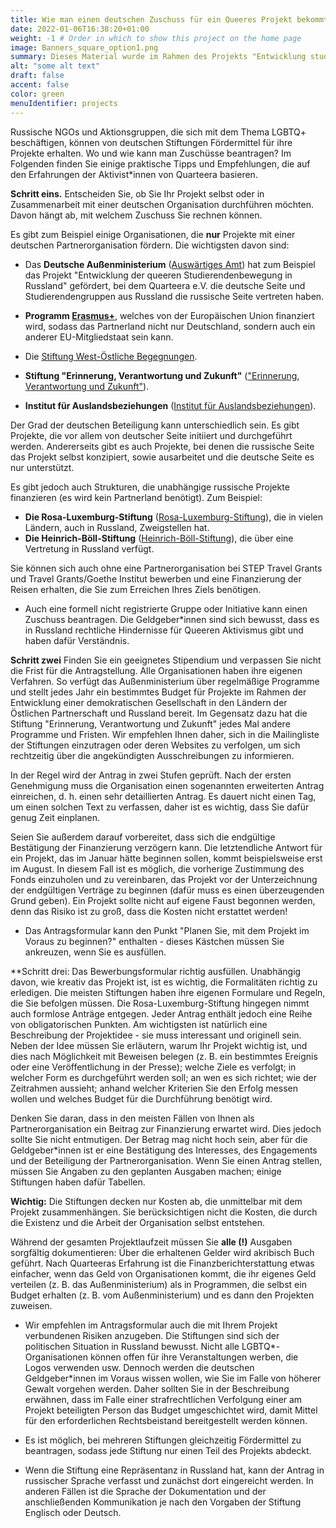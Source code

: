 ```yaml
---
title: Wie man einen deutschen Zuschuss für ein Queeres Projekt bekommt (Anleitung von Quarteera)
date: 2022-01-06T16:38:20+01:00
weight: -1 # Order in which to show this project on the home page
image: Banners_square_option1.png
summary: Dieses Material wurde im Rahmen des Projekts "Entwicklung studentischer Queer-Bewegungen in Russland" im Jahr 2021 erstellt.  
alt: "some alt text"
draft: false
accent: false
color: green
menuIdentifier: projects
---
```


Russische NGOs und Aktionsgruppen, die sich mit dem Thema LGBTQ+ beschäftigen, können von deutschen Stiftungen Fördermittel für ihre Projekte erhalten. Wo und wie kann man Zuschüsse beantragen? Im Folgenden finden Sie einige praktische Tipps und Empfehlungen, die auf den Erfahrungen der Aktivist*innen von Quarteera basieren.

**Schritt eins.** Entscheiden Sie, ob Sie Ihr Projekt selbst oder in Zusammenarbeit mit einer deutschen Organisation durchführen möchten. Davon hängt ab, mit welchem Zuschuss Sie rechnen können.

Es gibt zum Beispiel einige Organisationen, die **nur** Projekte mit einer deutschen Partnerorganisation fördern.
Die wichtigsten davon sind:

- Das **Deutsche Außenministerium** ([Auswärtiges Amt](https://www.auswaertiges-amt.de/de/)) hat zum Beispiel das Projekt "Entwicklung der queeren Studierendenbewegung in Russland" gefördert, bei dem Quarteera e.V. die deutsche Seite und Studierendengruppen aus Russland die russische Seite vertreten haben.

- **Programm [Erasmus+](https://www.erasmusplus.de/)**, welches von der Europäischen Union finanziert wird, sodass das Partnerland nicht nur Deutschland, sondern auch ein anderer EU-Mitgliedstaat sein kann.
- Die [Stiftung West-Östliche Begegnungen](https://www.stiftung-woeb.de/).
- **Stiftung "Erinnerung, Verantwortung und Zukunft"** (["Erinnerung, Verantwortung und Zukunft"](https://www.stiftung-evz.de/)).
- **Institut für Auslandsbeziehungen** ([Institut für Auslandsbeziehungen](https://www.ifa.de/en/)).

Der Grad der deutschen Beteiligung kann unterschiedlich sein. Es gibt Projekte, die vor allem von deutscher Seite initiiert und durchgeführt werden. Andererseits gibt es auch Projekte, bei denen die russische Seite das Projekt selbst konzipiert, sowie ausarbeitet und die deutsche Seite es nur unterstützt.

Es gibt jedoch auch Strukturen, die unabhängige russische Projekte finanzieren (es wird kein Partnerland benötigt).
Zum Beispiel:
- **Die Rosa-Luxemburg-Stiftung** ([Rosa-Luxemburg-Stiftung](https://www.rosalux.de/)), die in vielen Ländern, auch in Russland, Zweigstellen hat.
- **Die Heinrich-Böll-Stiftung** ([Heinrich-Böll-Stiftung](https://www.boell.de/de)), die über eine Vertretung in Russland verfügt.

Sie können sich auch ohne eine Partnerorganisation bei STEP Travel Grants und Travel Grants/Goethe Institut bewerben und eine Finanzierung der Reisen erhalten, die Sie zum Erreichen Ihres Ziels benötigen.

- Auch eine formell nicht registrierte Gruppe oder Initiative kann einen Zuschuss beantragen. Die Geldgeber\*innen sind sich bewusst, dass es in Russland rechtliche Hindernisse für Queeren Aktivismus gibt und haben dafür Verständnis.

**Schritt zwei** Finden Sie ein geeignetes Stipendium und verpassen Sie nicht die Frist für die Antragstellung. Alle Organisationen haben ihre eigenen Verfahren. So verfügt das Außenministerium über regelmäßige Programme und stellt jedes Jahr ein bestimmtes Budget für Projekte im Rahmen der Entwicklung einer demokratischen Gesellschaft in den Ländern der Östlichen Partnerschaft und Russland bereit. Im Gegensatz dazu hat die Stiftung "Erinnerung, Verantwortung und Zukunft" jedes Mal andere Programme und Fristen. Wir empfehlen Ihnen daher, sich in die Mailingliste der Stiftungen einzutragen oder deren Websites zu verfolgen, um sich rechtzeitig über die angekündigten Ausschreibungen zu informieren.

In der Regel wird der Antrag in zwei Stufen geprüft. Nach der ersten Genehmigung muss die Organisation einen sogenannten erweiterten Antrag einreichen, d. h. einen sehr detaillierten Antrag. Es dauert nicht einen Tag, um einen solchen Text zu verfassen, daher ist es wichtig, dass Sie dafür genug Zeit einplanen.

Seien Sie außerdem darauf vorbereitet, dass sich die endgültige Bestätigung der Finanzierung verzögern kann. Die letztendliche Antwort für ein Projekt, das im Januar hätte beginnen sollen, kommt beispielsweise erst im August. In diesem Fall ist es möglich, die vorherige Zustimmung des Fonds einzuholen und zu vereinbaren, das Projekt vor der Unterzeichnung der endgültigen Verträge zu beginnen (dafür muss es einen überzeugenden Grund geben). Ein Projekt sollte nicht auf eigene Faust begonnen werden, denn das Risiko ist zu groß, dass die Kosten nicht erstattet werden!

* Das Antragsformular kann den Punkt "Planen Sie, mit dem Projekt im Voraus zu beginnen?" enthalten - dieses Kästchen müssen Sie ankreuzen, wenn Sie es ausfüllen.

**Schritt drei: Das Bewerbungsformular richtig ausfüllen. Unabhängig davon, wie kreativ das Projekt ist, ist es wichtig, die Formalitäten richtig zu erledigen. Die meisten Stiftungen haben ihre eigenen Formulare und Regeln, die Sie befolgen müssen. Die Rosa-Luxemburg-Stiftung hingegen nimmt auch formlose Anträge entgegen. Jeder Antrag enthält jedoch eine Reihe von obligatorischen Punkten. Am wichtigsten ist natürlich eine Beschreibung der Projektidee - sie muss interessant und originell sein. Neben der Idee müssen Sie erläutern, warum Ihr Projekt wichtig ist, und dies nach Möglichkeit mit Beweisen belegen (z. B. ein bestimmtes Ereignis oder eine Veröffentlichung in der Presse); welche Ziele es verfolgt; in welcher Form es durchgeführt werden soll; an wen es sich richtet; wie der Zeitrahmen aussieht; anhand welcher Kriterien Sie den Erfolg messen wollen und welches Budget für die Durchführung benötigt wird.

Denken Sie daran, dass in den meisten Fällen von Ihnen als Partnerorganisation ein Beitrag zur Finanzierung erwartet wird. Dies jedoch sollte Sie nicht entmutigen. Der Betrag mag nicht hoch sein, aber für die Geldgeber*innen ist er eine Bestätigung des Interesses, des Engagements und der Beteiligung der Partnerorganisation. Wenn Sie einen Antrag stellen, müssen Sie Angaben zu den geplanten Ausgaben machen; einige Stiftungen haben dafür Tabellen.

**Wichtig:** Die Stiftungen decken nur Kosten ab, die unmittelbar mit dem Projekt zusammenhängen. Sie berücksichtigen nicht die Kosten, die durch die Existenz und die Arbeit der Organisation selbst entstehen.

Während der gesamten Projektlaufzeit müssen Sie **alle (!)** Ausgaben sorgfältig dokumentieren: Über die erhaltenen Gelder wird akribisch Buch geführt. Nach Quarteeras Erfahrung ist die Finanzberichterstattung etwas einfacher, wenn das Geld von Organisationen kommt, die ihr eigenes Geld verteilen (z. B. das Außenministerium) als in Programmen, die selbst ein Budget erhalten (z. B. vom Außenministerium) und es dann den Projekten zuweisen.

- Wir empfehlen im Antragsformular auch die mit Ihrem Projekt verbundenen Risiken anzugeben. Die Stiftungen sind sich der politischen Situation in Russland bewusst. Nicht alle LGBTQ*-Organisationen können offen für ihre Veranstaltungen werben, die Logos verwenden usw. Dennoch werden die deutschen Geldgeber*innen im Voraus wissen wollen, wie Sie im Falle von höherer Gewalt vorgehen werden. Daher sollten Sie in der Beschreibung erwähnen, dass im Falle einer strafrechtlichen Verfolgung einer am Projekt beteiligten Person das Budget umgeschichtet wird, damit Mittel für den erforderlichen Rechtsbeistand bereitgestellt werden können.

- Es ist möglich, bei mehreren Stiftungen gleichzeitig Fördermittel zu beantragen, sodass jede Stiftung nur einen Teil des Projekts abdeckt.

- Wenn die Stiftung eine Repräsentanz in Russland hat, kann der Antrag in russischer Sprache verfasst und zunächst dort eingereicht werden. In anderen Fällen ist die Sprache der Dokumentation und der anschließenden Kommunikation je nach den Vorgaben der Stiftung Englisch oder Deutsch.
